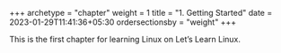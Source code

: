 +++
archetype = "chapter"
weight = 1
title = "1. Getting Started"
date = 2023-01-29T11:41:36+05:30
ordersectionsby = "weight"
+++

This is the first chapter for learning Linux on Let’s Learn Linux.
